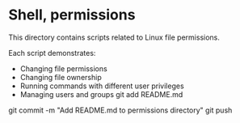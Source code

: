 # Shell, permissions

This directory contains scripts related to Linux file permissions.

Each script demonstrates:
- Changing file permissions
- Changing file ownership
- Running commands with different user privileges
- Managing users and groups
git add README.md

git commit -m "Add README.md to permissions directory"
git push

